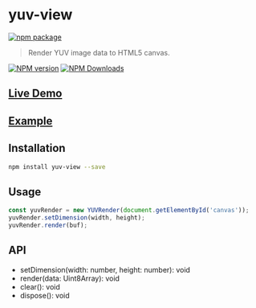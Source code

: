# yuv-view

[![npm package](https://nodei.co/npm/yuv-view.png?downloads=true&downloadRank=true&stars=true)](https://www.npmjs.com/package/yuv-view)

> Render YUV image data to HTML5 canvas.

[![NPM version](https://img.shields.io/npm/v/yuv-view.svg?style=flat)](https://npmjs.org/package/yuv-view)
[![NPM Downloads](https://img.shields.io/npm/dm/yuv-view.svg?style=flat)](https://npmjs.org/package/yuv-view)

## [Live Demo](https://fengxinming.github.io/yuv-view/)

## [Example](examples/yuv-demo)

## Installation

```bash
npm install yuv-view --save
```

## Usage

```js
const yuvRender = new YUVRender(document.getElementById('canvas'));
yuvRender.setDimension(width, height);
yuvRender.render(buf);
```

## API

* setDimension(width: number, height: number): void
* render(data: Uint8Array): void
* clear(): void
* dispose(): void